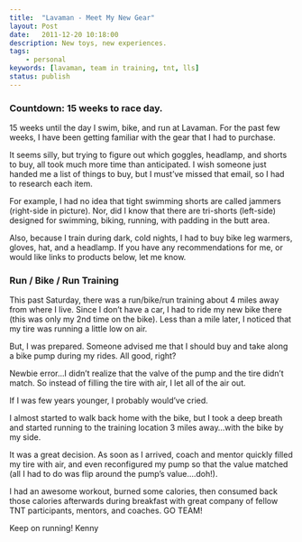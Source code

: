 ```yaml
---
title:  "Lavaman - Meet My New Gear"
layout: Post
date:   2011-12-20 10:18:00
description: New toys, new experiences.
tags:
    - personal
keywords: [lavaman, team in training, tnt, lls]
status: publish
---
```


### Countdown: 15 weeks to race day.

15 weeks until the day I swim, bike, and run at Lavaman.  For the past few weeks, I have been getting familiar with the gear that I had to purchase.

It seems silly, but trying to figure out which goggles, headlamp, and shorts to buy, all took much more time than anticipated.  I wish someone just handed me a list of things to buy, but I must’ve missed that email, so I had to research each item.

For example, I had no idea that tight swimming shorts are called jammers (right-side in picture).  Nor, did I know that there are tri-shorts (left-side) designed for swimming, biking, running, with padding in the butt area.

Also, because I train during dark, cold nights, I had to buy bike leg warmers, gloves, hat, and a headlamp.  If you have any recommendations for me, or would like links to products below, let me know.

### Run / Bike / Run Training

This past Saturday, there was a run/bike/run training about 4 miles away from where I live.  Since I don’t have a car, I had to ride my new bike there (this was only my 2nd time on the bike).  Less than a mile later, I noticed that my tire was running a little low on air.

But, I was prepared.  Someone advised me that I should buy and take along a bike pump during my rides.  All good, right?

Newbie error…I didn’t realize that the valve of the pump and the tire didn’t match.  So instead of filling the tire with air, I let all of the air out.

If I was few years younger, I probably would’ve cried.

I almost started to walk back home with the bike, but I took a deep breath and started running to the training location 3 miles away…with the bike by my side.

It was a great decision.  As soon as I arrived, coach and mentor quickly filled my tire with air, and even reconfigured my pump so that the value matched (all I had to do was flip around the pump’s value….doh!).

I had an awesome workout, burned some calories, then consumed back those calories afterwards during breakfast with great company of fellow TNT participants, mentors, and coaches.  GO TEAM!

Keep on running!
Kenny